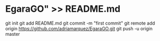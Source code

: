# EgaraGO" >> README.md
git init
git add README.md
git commit -m "first commit"
git remote add origin https://github.com/adriamarquez/EgaraGO.git
git push -u origin master

